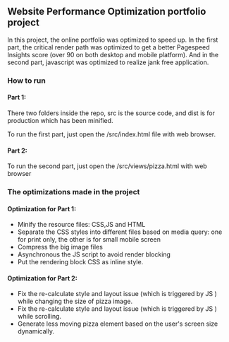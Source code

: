 ## Website Performance Optimization portfolio project


In this project, the online portfolio was optimized to speed up. In the first part, the critical render path was optimized to get a better Pagespeed Insights score (over 90 on both desktop and mobile platform). And in the second part, javascript was optimized to realize jank free application. 

### How to run
#### Part 1: 
There two folders inside the repo, src is the source code, and dist is for production which has been minified. 

To run the first part, just open the /src/index.html file with web browser.
#### Part 2: 
To run the second part, just open the /src/views/pizza.html with web browser

### The optimizations made in the project

#### Optimization for Part 1: 
* Minify the resource files: CSS,JS and HTML
* Separate the CSS styles into different files based on media query: one for print only, the other is for small mobile screen
* Compress the big image files
* Asynchronous the JS script to avoid render blocking
* Put the rendering block CSS  as inline style.

#### Optimization for Part 2: 
* Fix the re-calculate style and layout issue (which is triggered by JS ) while changing the size of pizza image.
* Fix the re-calculate style and layout issue (which is triggered by JS ) while scrolling.
* Generate less moving pizza element based on the user's screen size dynamically. 


